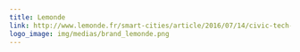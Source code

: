 ```yaml
---
title: Lemonde
link: http://www.lemonde.fr/smart-cities/article/2016/07/14/civic-tech-des-applis-pour-doper-la-democratie-participative_4969481_4811534.html
logo_image: img/medias/brand_lemonde.png
---
```


